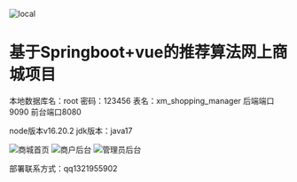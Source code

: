 ![local](https://github.com/user-attachments/assets/c1c056b4-200f-4e9b-b81c-4f3d9fa59001)

# 基于Springboot+vue的推荐算法网上商城项目 

本地数据库名：root 密码：123456 表名：xm_shopping_manager 
后端端口9090 前台端口8080

node版本v16.20.2
jdk版本：java17

![商城首页](springboot/files/商城首页.png)
![商户后台](springboot/files/商户后台.png)
![管理员后台](springboot/files/管理员后台.png)

部署联系方式：qq1321955902 

